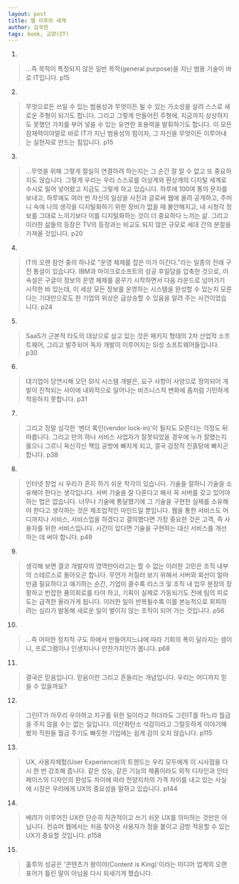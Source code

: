 ```yaml
---
layout: post
title: 웹 이후의 세계
author: 김국헌
tags: book, 교양(IT)
---
```


1. 
> ...즉 목적이 특정되지 않은 일반 목적(general purpose)을 지닌 범용 기술이 바로 IT입니다. p15

2. 
> 무엇으로든 쓰일 수 있는 범용성과 무엇이든 될 수 있는 가소성을 살려 스스로 새로운 주형이 되기도 합니다. 그리고 그렇게 만들어진 주형에, 지금까지 상상하지도 못했던 가치를 부어 넣을 수 있는 유연한 포용력을 발휘하기도 합니다. 이 모든 잠재력이야말로 바로 IT가 지닌 범용성의 힘이자, 그 자신을 무엇이든 이루어내는 실현자로 만드는 힘입니다. p15

3. 
> ...무엇을 위해 그렇게 절실히 연결하려 하는지는 그 순간 잘 알 수 없고 또 중요하지도 않습니다. 그렇게 우리는 우리 스스로를 이상계와 환상계의 디지털 세계로 수시로 밀어 넣어왔고 지금도 그렇게 하고 있습니다. 하루에 100여 통의 문자를 보내고, 하루에도 여러 번 자신의 일상을 사진과 글로써 웹에 올려 공개하고, 주머니 속에 나의 생각을 디지털화하기 위한 장비가 없을 때 불안해지고, 내 시청각 정보를 그대로 느끼기보다 이를 디지털화하는 것이 더 중요하다 느끼는 삶. 그리고 이러한 삶들의 등장은 TV의 등장과는 비교도 되지 않은 규모로 세대 간의 분절을 가져올 것입니다. p20

4. 
> IT의 오랜 잠언 중의 하나로 "운영 체제를 잡은 이가 이긴다."라는 일종의 전래 구전 통설이 있습니다. IBM과 마이크로소프트의 성공 후일담을 압축한 것으로, 이 속설은 구글이 정보의 운영 체제를 꿈꾸기 시작하면서 다음 라운드로 넘어가기 시작한 바 있는데, 이 세상 모든 정보를 운영하는 시스템을 완성할 수 있는지 모른다는 기대만으로도 한 기업의 위상은 급상승할 수 있음을 알려 주는 사건이었습니다. p24

5. 
> SaaS가 근본적 타도의 대상으로 삼고 있는 것은 패키지 형태의 2차 산업적 소프트웨어, 그리고 발주되어 독자 개발이 이루어지는 SI성 소프트웨어들입니다. p30

6. 
> 대기업이 당연시해 오던 SI식 시스템 개발은, 요구 사항이 사양으로 정의되어 개발이 진척되는 사이에 내외적으로 일어나는 비즈니스적 변화에 좀처럼 기민하게 적응하지 못합니다. p31

7. 
> 그리고 정말 심각한 '벤더 록인(vendor lock-in)'이 될지도 모른다는 걱정도 뒤따릅니다. 그리고 만의 하나 서비스 사업자가 잘못되었을 경우에 누가 잘했는지 옳으니 그르니 옥신각신 책임 공방에 빠지게 되고, 결국 감정적 진흙탕에 빠지곤 합니다. p38

8. 
> 인터넷 창업 시 우리가 흔히 하기 쉬운 착각이 있습니다. 기술을 잘하니 기술을 소유해야 한다는 생각입니다. 서버 기술을 잘 다룬다고 해서 꼭 서버를 갖고 있어야 하는 법은 없습니다. 너무나 기술에 통달했기에 그 기술을 구현한 실체를 소유해야 한다고 생각하는 것은 제조업적인 마인드일 뿐입니다. 웹을 통한 서비스도 어디까지나 서비스, 서비스업을 하겠다고 결의했다면 가장 중요한 것은 고객, 즉 사용자를 위한 서비스입니다. 시간이 있다면 기술을 구현하는 대신 서비스를 개선하는 데 써야 합니다. p49

9. 
> 생각해 보면 결코 개발자의 영역만이라고는 할 수 없는 이러한 고민은 조직 내부의 스테르스로 돌아오곤 합니다. 무언가 저질러 보기 위해서 서버와 회선이 얼마만큼 필요하다고 얘기하는 순간, 기업이 클수록 리스크 및 조직 내 업무 분장의 장황하고 번잡한 품의회로를 타야 하고, 기획이 실제로 가동되기도 전에 팀의 피로도는 급격한 올라가게 됩니다. 이러한 일이 반복될수록 이를 본능적으로 회피하려는 심리가 발동해 새로운 일이 벌이지 않는 조직이 되어 가는 것입니다. p56

10. 
> ...즉 어떠한 정치적 구도 하에서 만들어지느냐에 따라 기회의 폭이 달라지는 셈이니, 프로그램이나 인생지나나 만찬가지인가 봅니다. p68

11. 
> 결국은 믿음입니다. 믿음이란 그리고 흔들리는 개념입니다. 우리는 어디까지 믿을 수 있을까요?

12. 
>그린IT가 아무리 우아하고 지구를 위한 일이라고 하더라도 그린IT를 하느라 월급을 주지 않을 수는 없는 일입니다. 이산화탄소 삭감이라고 그럴듯하게 이야기해 봤자 직원들 월급 주기도 빠듯한 기업에는 쉽게 감이 오지 않습니다. p115

13. 
> UX, 사용자체험(User Experience)의 트렌드는 우리 모두에게 이 시사점을 다시 한 번 강조해 줍니다. 같은 성능, 같은 기능의 제품이라도 외적 디자인과 인터페이스의 디자인의 완성도 차이에 따라 천양지차의 가격 차이를 내고 있는 사실에 시장은 우리에게 UX의 중요성을 말하고 있습니다. p144

14. 
> 배려가 이루어진 UX란 단순히 직관적이고 쓰기 쉬운 UX를 의미하는 것만은 아닙니다. 컨슈머 웹에서는 처음 찾아온 사용자가 정을 붙이고 금방 적응할 수 있는 UX가 중요할 것입니다. p158

15. 
> 훌루의 성공은 '콘텐츠가 왕이야(Content is King)'이라는 미디어 업계의 오랜 표어가 틀린 말이 아님을 다시 되새기게 했습니다.


